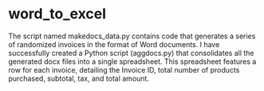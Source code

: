 # word_to_excel
The script named makedocs_data.py contains code that generates a series of randomized invoices in the format of Word documents. I have successfully created a Python script (aggdocs.py) that consolidates all the generated docx files into a single spreadsheet. This spreadsheet features a row for each invoice, detailing the Invoice ID, total number of products purchased, subtotal, tax, and total amount.
